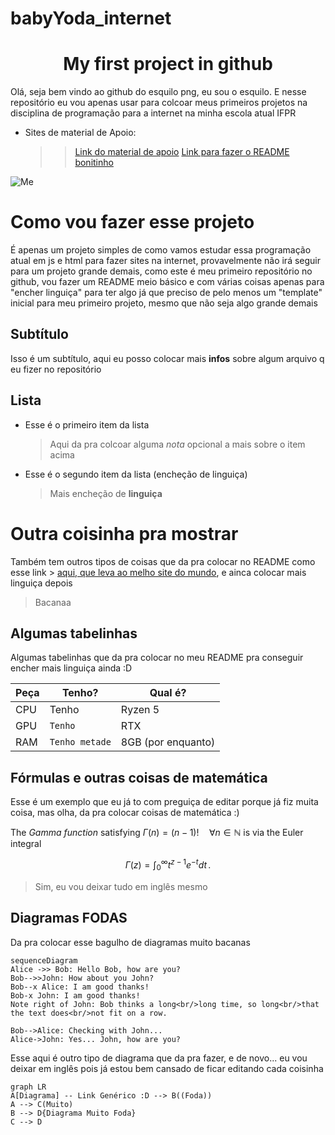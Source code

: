 # babyYoda_internet
<h1 align = "center">My first project in github</h1>

Olá, seja bem vindo ao github do esquilo png, eu sou o esquilo.
E nesse repositório eu vou apenas usar para colcoar meus primeiros projetos na disciplina de programação para a internet na minha escola atual IFPR
- Sites de material de Apoio:
	> >[Link do material de apoio](https://developer.mozilla.org/pt-BR/)
	> >[Link para fazer o README bonitinho](https://stackedit.io/)


![Me](https://avatars.githubusercontent.com/u/40546705?v=4)
# Como vou fazer esse projeto
É apenas um projeto simples de como vamos estudar essa programação atual em js e html para fazer sites na internet, provavelmente não irá seguir para um projeto grande demais, como este é meu primeiro repositório no github, vou fazer um README meio básico e com várias coisas apenas para "encher linguiça" para ter algo já que preciso de pelo menos um "template" inicial para meu primeiro projeto, mesmo que não seja algo grande demais

## Subtítulo

Isso é um subtítulo, aqui eu posso colocar mais **infos** sobre algum arquivo q eu fizer no repositório

## Lista
- Esse é o primeiro item da lista
	> Aqui da pra colcoar alguma *nota* opcional a mais sobre o item acima

- Esse é o segundo item da lista (encheção de linguiça)
	> Mais encheção de **linguiça**

# Outra coisinha pra mostrar

Também tem outros tipos de coisas que da pra colocar no README como esse link > [aqui, que leva ao melho site do mundo](https://youtube.com/c/esquilopng), e ainca colocar mais linguiça depois

> Bacanaa

## Algumas tabelinhas

Algumas tabelinhas que da pra colocar no meu README pra conseguir encher mais linguiça ainda :D

|          Peça      |Tenho?                          |Qual é?                         |
|----------------|-------------------------------|-----------------------------|
|CPU            | Tenho | Ryzen 5
|GPU        |`Tenho`            |RTX          |
|RAM         |`Tenho metade`|8GB (por enquanto)|


## Fórmulas e outras coisas de matemática

Esse é um exemplo que eu já to com preguiça de editar porque já fiz muita coisa, mas olha, da pra colocar coisas de matemática :)

The *Gamma function* satisfying $\Gamma(n) = (n-1)!\quad\forall n\in\mathbb N$ is via the Euler integral

$$
\Gamma(z) = \int_0^\infty t^{z-1}e^{-t}dt\,.
$$

> Sim, eu vou deixar tudo em inglês mesmo


## Diagramas FODAS
Da pra colocar esse bagulho de diagramas muito bacanas

```mermaid
sequenceDiagram
Alice ->> Bob: Hello Bob, how are you?
Bob-->>John: How about you John?
Bob--x Alice: I am good thanks!
Bob-x John: I am good thanks!
Note right of John: Bob thinks a long<br/>long time, so long<br/>that the text does<br/>not fit on a row.

Bob-->Alice: Checking with John...
Alice->John: Yes... John, how are you?
```

Esse aqui é outro tipo de diagrama que da pra fazer, e de novo... eu vou deixar em inglês pois já estou bem cansado de ficar editando cada coisinha

```mermaid
graph LR
A[Diagrama] -- Link Genérico :D --> B((Foda))
A --> C(Muito)
B --> D{Diagrama Muito Foda}
C --> D
```
